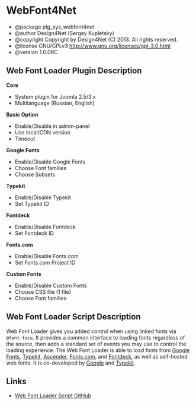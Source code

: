 # WebFont4Net

 * @package    plg_sys_webfont4net
 * @author     Design4Net (Sergey Kupletsky)
 * @copyright  Copyright by Design4Net (C) 2013. All rights reserved.
 * @license    GNU/GPLv3 http://www.gnu.org/licenses/gpl-3.0.html
 * @version    1.0.0RC

## Web Font Loader Plugin Description

**Core**
 * System plugin for Joomla 2.5/3.x
 * Multilanguage (Russian, English)
 
**Basic Option**
 * Enable/Disable in admin-panel
 * Use local/CDN version
 * Timeout

**Google Fonts**
 * Enable/Disable Google Fonts
 * Choose Font families
 * Choose Subsets

**Typekit**
 * Enable/Disable Typekit
 * Set Typekit ID

**Fontdeck**
 * Enable/Disable Fontdeck
 * Set Fontdeck ID

**Fonts.com**
 * Enable/Disable Fonts.com
 * Set Fonts.com Project ID

**Custom Fonts**
 * Enable/Disable Custom Fonts
 * Choose CSS file (1 file)
 * Choose Font families

## Web Font Loader Script Description

Web Font Loader gives you added control when using linked fonts via <code>@font-face</code>. It provides a common interface to loading fonts regardless of the source, then adds a standard set of events you may use to control the loading experience. The Web Font Loader is able to load fonts from <a href="http://www.google.com/fonts/">Google Fonts</a>, <a href="http://www.typekit.com/">Typekit</a>, <a href="http://www.ascenderfonts.com/webfonts/">Ascender</a>, <a href="http://www.fonts.com/">Fonts.com</a>, and <a href="http://fontdeck.com/">Fontdeck</a>, as well as self-hosted web fonts. It is co-developed by <a href="http://www.google.com/">Google</a> and <a href="http://www.typekit.com">Typekit</a>.

## Links
 * [Web Font Loader Script GitHub](https://github.com/typekit/webfontloader)
